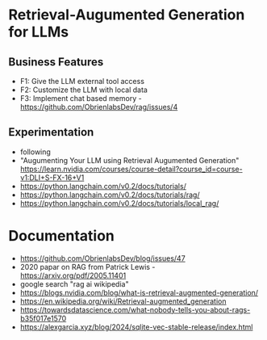 # Retrieval-Augumented Generation for LLMs
## Business Features
- F1: Give the LLM external tool access
- F2: Customize the LLM with local data
- F3: Implement chat based memory - https://github.com/ObrienlabsDev/rag/issues/4
## Experimentation
- following 
- "Augumenting Your LLM using Retrieval Augumented Generation" https://learn.nvidia.com/courses/course-detail?course_id=course-v1:DLI+S-FX-16+V1
- https://python.langchain.com/v0.2/docs/tutorials/
- https://python.langchain.com/v0.2/docs/tutorials/rag/
- https://python.langchain.com/v0.2/docs/tutorials/local_rag/


# Documentation
- https://github.com/ObrienlabsDev/blog/issues/47
- 2020 papar on RAG from Patrick Lewis - https://arxiv.org/pdf/2005.11401
- google search "rag ai wikipedia"
- https://blogs.nvidia.com/blog/what-is-retrieval-augmented-generation/
- https://en.wikipedia.org/wiki/Retrieval-augmented_generation
- https://towardsdatascience.com/what-nobody-tells-you-about-rags-b35f017e1570
- https://alexgarcia.xyz/blog/2024/sqlite-vec-stable-release/index.html
